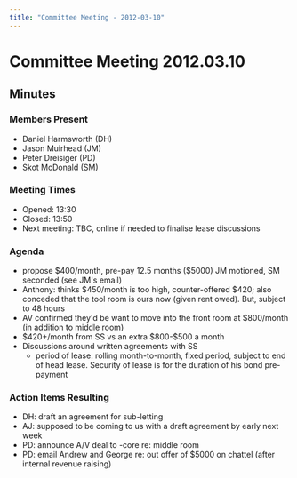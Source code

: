 ```yaml
---
title: "Committee Meeting - 2012-03-10"
---
```

# Committee Meeting 2012.03.10

## Minutes

### Members Present

-   Daniel Harmsworth (DH)
-   Jason Muirhead (JM)
-   Peter Dreisiger (PD)
-   Skot McDonald (SM)

### Meeting Times

-   Opened: 13:30
-   Closed: 13:50
-   Next meeting: TBC, online if needed to finalise lease discussions

### Agenda

-   propose \$400/month, pre-pay 12.5 months (\$5000) JM motioned, SM seconded (see JM's email)
-   Anthony: thinks \$450/month is too high, counter-offered \$420; also conceded that the tool room is ours now (given rent owed). But, subject to 48 hours
-   AV confirmed they'd be want to move into the front room at \$800/month (in addition to middle room)
-   \$420+/month from SS vs an extra \$800-\$500 a month
-   Discussions around written agreements with SS
    -   period of lease: rolling month-to-month, fixed period, subject to end of head lease. Security of lease is for the duration of his bond pre-payment

### Action Items Resulting

-   DH: draft an agreement for sub-letting
-   AJ: supposed to be coming to us with a draft agreement by early next week
-   PD: announce A/V deal to -core re: middle room
-   PD: email Andrew and George re: out offer of \$5000 on chattel (after internal revenue raising)
